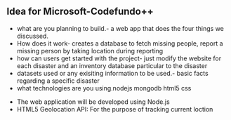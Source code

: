 ## Idea for Microsoft-Codefundo++
* what are you planning to build.- a web app that does the four things we discussed.
* How does it work- creates a database to fetch missing people, report a missing person by taking location during reporting
* how can users get started with the project- just modify the website for each disaster and an inventory database particular to the disaster
* datasets used or any exisiting information to be used.- basic facts regarding a specific disaster
* what technologies are you using.nodejs mongodb html5 css 
- The web application will be developed using Node.js 
- HTML5 Geolocation API: For the purpose of tracking current loction
